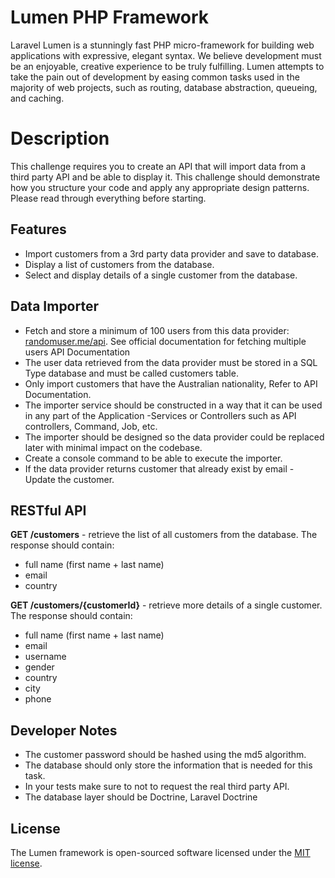 # Lumen PHP Framework
Laravel Lumen is a stunningly fast PHP micro-framework for building web applications with expressive, elegant syntax. We believe development must be an enjoyable, creative experience to be truly fulfilling. Lumen attempts to take the pain out of development by easing common tasks used in the majority of web projects, such as routing, database abstraction, queueing, and caching.

# Description
This challenge requires you to create an API that will import data from a third party API and be able to display it. This challenge should demonstrate how you structure your code and apply any appropriate design patterns. Please read through everything before starting.


## Features ##

<ul>
    <li>Import customers from a 3rd party data provider and save to database. </li>
    <li>Display a list of customers from the database.</li>
    <li>Select and display details of a single customer from the database.</li>
</ul>

## Data Importer ##

<ul>
    <li>Fetch and store a minimum of 100 users from this data provider: <a href="https://randomuser.me/api">randomuser.me/api</a>.
    See official documentation for fetching multiple users API Documentation </li>
    <li>The user data retrieved from the data provider must be stored in a SQL Type database and must be called customers table.</li>
    <li>Only import customers that have the Australian nationality, Refer to API Documentation.</li>
    <li>The importer service should be constructed in a way that it can be used in any part of the Application -Services or Controllers such as API controllers, Command, Job, etc.</li>
    <li>The importer should be designed so the data provider could be replaced later with minimal impact on the codebase.</li>
    <li>Create a console command to be able to execute the importer.</li>
    <li>If the data provider returns customer that already exist by email - Update the customer. </li>
</ul>

## RESTful API ##

<b>GET /customers</b> - retrieve the list of all customers from the database. The response should
contain:
<br>
<ul>
    <li>full name (first name + last name)</li>
    <li>email</li>
    <li>country</li>
</ul>

<b>GET /customers/{customerId}</b> - retrieve more details of a single customer. The response should
contain:
<br>
<ul>
    <li>full name (first name + last name)</li>
    <li>email</li>
    <li>username</li>
    <li>gender</li>
    <li>country</li>
    <li>city</li>
    <li>phone</li>
</ul>

## Developer Notes ##
<ul>
    <li>The customer password should be hashed using the md5 algorithm.</li>
    <li>The database should only store the information that is needed for this task.</li>
    <li>In your tests make sure to not to request the real third party API.</li>
    <li>The database layer should be Doctrine, Laravel Doctrine</li>
</ul>

## License  ##
The Lumen framework is open-sourced software licensed under the [MIT license](https://opensource.org/licenses/MIT).
